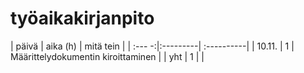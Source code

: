 # työaikakirjanpito

| päivä  | aika (h) | mitä tein  |
| :--- -:|:---------| :----------|
| 10.11. | 1        | Määrittelydokumentin kiroittaminen |
| yht    | 1        | | 
